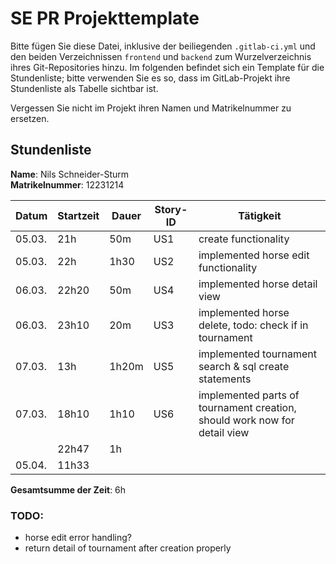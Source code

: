 # SE PR Projekttemplate

Bitte fügen Sie diese Datei, inklusive der beiliegenden `.gitlab-ci.yml` und den beiden Verzeichnissen `frontend` und `backend` zum Wurzelverzeichnis ihres Git-Repositories hinzu.
Im folgenden befindet sich ein Template für die Stundenliste; bitte verwenden Sie es so, dass im GitLab-Projekt ihre Stundenliste als Tabelle sichtbar ist.

Vergessen Sie nicht im Projekt ihren Namen und Matrikelnummer zu ersetzen.

## Stundenliste

**Name**: Nils Schneider-Sturm\
**Matrikelnummer**: 12231214


| Datum  | Startzeit | Dauer | Story-ID | Tätigkeit                                                                 |
|--------|-----------|-------|----------|---------------------------------------------------------------------------|
| 05.03. | 21h       | 50m   | US1      | create functionality                                                      |
| 05.03. | 22h       | 1h30  | US2      | implemented horse edit functionality                                      |
| 06.03. | 22h20     | 50m   | US4      | implemented horse detail view                                             |
| 06.03. | 23h10     | 20m   | US3      | implemented horse delete, todo: check if in tournament                    |
| 07.03. | 13h       | 1h20m | US5      | implemented tournament search & sql create statements                     |
| 07.03. | 18h10     | 1h10  | US6      | implemented parts of tournament creation, should work now for detail view |
|        | 22h47     | 1h    |          |                                                                           |
| 05.04. | 11h33     |       |          |                                                                           |

**Gesamtsumme der Zeit**: 6h 

### TODO:
* horse edit error handling?
* return detail of tournament after creation properly